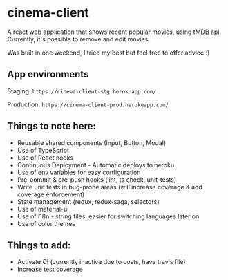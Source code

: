 # cinema-client

A react web application that shows recent popular movies, using tMDB api.
Currently, it's possible to remove and edit movies.

Was built in one weekend, I tried my best but feel free to offer advice :)


## App environments

Staging:
`https://cinema-client-stg.herokuapp.com/
`

Production:
`https://cinema-client-prod.herokuapp.com/
`

## Things to note here:

* Reusable shared components (Input, Button, Modal)
* Use of TypeScript
* Use of React hooks
* Continuous Deployment - Automatic deploys to heroku
* Use of env variables for easy configuration
* Pre-commit & pre-push hooks (lint, ts check, unit-tests)
* Write unit tests in bug-prone areas (will increase coverage & add coverage enforcement)
* State management (redux, redux-saga, selectors)
* Use of material-ui
* Use of i18n - string files, easier for switching languages later on
* Use of color themes


## Things to add:
* Activate CI (currently inactive due to costs, have travis file)
* Increase test coverage